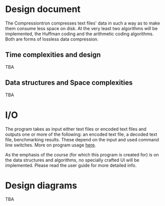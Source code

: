 # Design document

The Compressiontron compresses text files' data in such a way as to make them consume less space on disk. At the very least two 
algorithms will be implemented, the Huffman coding and the arithmetic coding algorithms. Both are forms of lossless data 
compression. 

## Time complexities and design

TBA

## Data structures and Space complexities

TBA

# I/O

The program takes as input either text files or encoded text files and outputs one or more of the following: an encoded 
text file, a decoded text file, benchmarking results. These depend on the input and used command line switches. More on 
program usage [here](https://github.com/duckling747/Compressiontron/blob/master/documentation/user_guide.md). 

As the emphasis of the course (for which this program is created for) is on the data structures and algorithms, no specially 
crafted UI will be implemented. Please read the user guide for more detailed info. 

# Design diagrams

TBA
